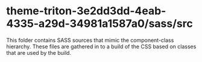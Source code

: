 # theme-triton-3e2dd3dd-4eab-4335-a29d-34981a1587a0/sass/src

This folder contains SASS sources that mimic the component-class hierarchy. These files
are gathered in to a build of the CSS based on classes that are used by the build.
